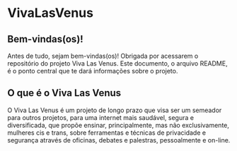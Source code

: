 # VivaLasVenus  

## Bem-vindas(os)!
Antes de tudo, sejam bem-vindas(os)! Obrigada por acessarem o repositório do projeto Viva Las Venus. Este documento, o arquivo README, é o ponto central que te dará informações sobre o projeto.    
## O que é o Viva Las Venus
O Viva Las Venus é um projeto de longo prazo que visa ser um semeador para outros projetos, para uma internet mais saudável, segura e diversificada, que propõe ensinar, principalmente, mas não exclusivamente, mulheres cis e trans, sobre ferramentas e técnicas de privacidade e segurança através de oficinas, debates e palestras, pessoalmente e on-line.
